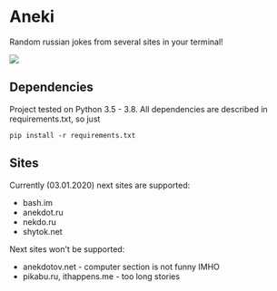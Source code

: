 # Aneki
Random russian jokes from several sites in your terminal!  

![](https://github.com/VolkovAK/aneki/workflows/Build/badge.svg)

## Dependencies
Project tested on Python 3.5 - 3.8.
All dependencies are described in requirements.txt, so just

    pip install -r requirements.txt


## Sites
Currently (03.01.2020) next sites are supported:
 - bash.im
 - anekdot.ru
 - nekdo.ru
 - shytok.net

Next sites won't be supported:
 - anekdotov.net - computer section is not funny IMHO
 - pikabu.ru, ithappens.me - too long stories

